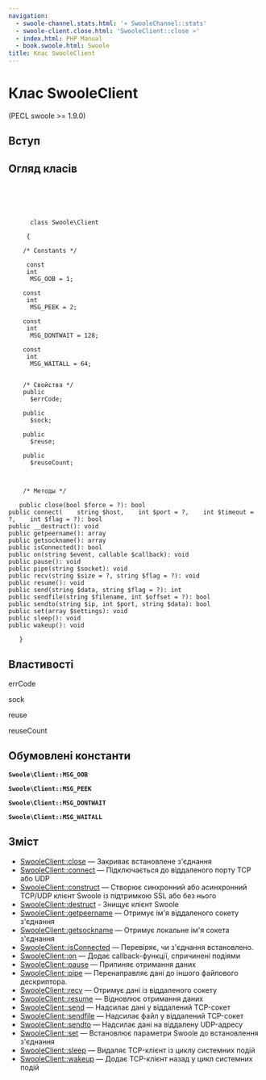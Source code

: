 ```yaml
---
navigation:
  - swoole-channel.stats.html: '« SwooleChannel::stats'
  - swoole-client.close.html: 'SwooleClient::close »'
  - index.html: PHP Manual
  - book.swoole.html: Swoole
title: Клас SwooleClient
---
```

# Клас SwooleClient

(PECL swoole >= 1.9.0)

## Вступ

## Огляд класів

```classsynopsis



    
     
      class Swoole\Client
     
     {

    /* Constants */
    
     const
     int
      MSG_OOB = 1;

    const
     int
      MSG_PEEK = 2;

    const
     int
      MSG_DONTWAIT = 128;

    const
     int
      MSG_WAITALL = 64;


    /* Свойства */
    public
      $errCode;

    public
      $sock;

    public
      $reuse;

    public
      $reuseCount;



    /* Методы */
    
   public close(bool $force = ?): bool
public connect(    string $host,    int $port = ?,    int $timeout = ?,    int $flag = ?): bool
public __destruct(): void
public getpeername(): array
public getsockname(): array
public isConnected(): bool
public on(string $event, callable $callback): void
public pause(): void
public pipe(string $socket): void
public recv(string $size = ?, string $flag = ?): void
public resume(): void
public send(string $data, string $flag = ?): int
public sendfile(string $filename, int $offset = ?): bool
public sendto(string $ip, int $port, string $data): bool
public set(array $settings): void
public sleep(): void
public wakeup(): void

   }
```

## Властивості

errCode

sock

reuse

reuseCount

## Обумовлені константи

**`Swoole\Client::MSG_OOB`**

**`Swoole\Client::MSG_PEEK`**

**`Swoole\Client::MSG_DONTWAIT`**

**`Swoole\Client::MSG_WAITALL`**

## Зміст

-   [SwooleClient::close](swoole-client.close.html) — Закриває встановлене з'єднання
-   [SwooleClient::connect](swoole-client.connect.html) — Підключається до віддаленого порту TCP або UDP
-   [SwooleClient::construct](swoole-client.construct.html) — Створює синхронний або асинхронний TCP/UDP клієнт Swoole із підтримкою SSL або без нього
-   [SwooleClient::destruct](swoole-client.destruct.html) - Знищує клієнт Swoole
-   [SwooleClient::getpeername](swoole-client.getpeername.html) — Отримує ім'я віддаленого сокету з'єднання
-   [SwooleClient::getsockname](swoole-client.getsockname.html) — Отримує локальне ім'я сокета з'єднання
-   [SwooleClient::isConnected](swoole-client.isconnected.html) — Перевіряє, чи з'єднання встановлено.
-   [SwooleClient::on](swoole-client.on.html) — Додає callback-функції, спричинені подіями
-   [SwooleClient::pause](swoole-client.pause.html) — Припиняє отримання даних
-   [SwooleClient::pipe](swoole-client.pipe.html) — Перенаправляє дані до іншого файлового дескриптора.
-   [SwooleClient::recv](swoole-client.recv.html) — Отримує дані із віддаленого сокету
-   [SwooleClient::resume](swoole-client.resume.html) — Відновлює отримання даних
-   [SwooleClient::send](swoole-client.send.html) — Надсилає дані у віддалений TCP-сокет
-   [SwooleClient::sendfile](swoole-client.sendfile.html) — Надсилає файл у віддалений TCP-сокет
-   [SwooleClient::sendto](swoole-client.sendto.html) — Надсилає дані на віддалену UDP-адресу
-   [SwooleClient::set](swoole-client.set.html) — Встановлює параметри Swoole до встановлення з'єднання
-   [SwooleClient::sleep](swoole-client.sleep.html) — Видаляє TCP-клієнт із циклу системних подій
-   [SwooleClient::wakeup](swoole-client.wakeup.html) — Додає TCP-клієнт назад у цикл системних подій
